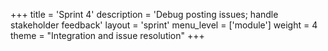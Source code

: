 +++
title = 'Sprint 4'
description = 'Debug posting issues; handle stakeholder feedback'
layout = 'sprint'
menu_level = ['module']
weight = 4
theme = "Integration and issue resolution"
+++
